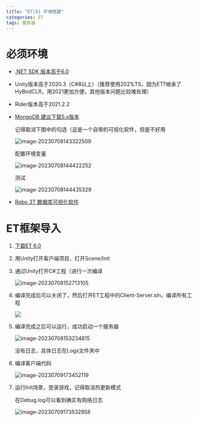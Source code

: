 ```yaml
---
title: "ET|01 环境搭建"
categories: ET
tags: 服务器
---
```


# 必须环境

- [.NET SDK 版本高于6.0](https://dotnet.microsoft.com/zh-cn/download/dotnet/6.0)

- Unity版本高于2020.3（C#8以上）（推荐使用2021LTS，因为ET7继承了HyBirdCLR，用2021更加方便，其他版本问题比较难处理）

- Rider版本高于2021.2.2

- [MongoDB 建议下载5.x版本](https://www.mongodb.com/try/download/community)

  记得取消下图中的勾选（这是一个自带的可视化软件，但是不好用

  ![image-20230708143322509](https://cdn.jsdelivr.net/gh/Gasskin/CloudImg@master/imgimage-20230708143322509.png)

  配置环境变量

  ![image-20230708144422252](https://cdn.jsdelivr.net/gh/Gasskin/CloudImg@master/imgimage-20230708144422252.png)

  测试

  ![image-20230708144435329](https://cdn.jsdelivr.net/gh/Gasskin/CloudImg@master/imgimage-20230708144435329.png)

- [Robo 3T 数据库可视化软件](https://studio3t.com/download-studio3t-free/)

# ET框架导入

1. [下载ET 6.0](https://github.com/egametang/ET/tree/release7.2)

2. 用Unity打开客户端项目，打开Scene/Init

3. 通过Unity打开C#工程（进行一次编译

   ![image-20230708152713105](https://cdn.jsdelivr.net/gh/Gasskin/CloudImg@master/imgimage-20230708152713105.png)

4. 编译完成后可以关闭了，然后打开ET工程中的Client-Server.sln，编译所有工程

   ![](https://cdn.jsdelivr.net/gh/Gasskin/CloudImg@master/imgimage-20230708153101781.png)

5. 编译完成之后可以运行，成功启动一个服务器

   ![image-20230708153234815](https://cdn.jsdelivr.net/gh/Gasskin/CloudImg@master/imgimage-20230708153234815.png)

   没有日志，具体日志在Logs文件夹中

6. 编译客户端代码

   ![image-20230709173452119](https://cdn.jsdelivr.net/gh/Gasskin/CloudImg/img202307091734186.png)

7. 运行Init场景，登录游戏，记得取消热更新模式

   在Debug.log可以看到确实有网络日志
   
   ![image-20230709173532858](https://cdn.jsdelivr.net/gh/Gasskin/CloudImg/img202307091735891.png)























